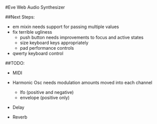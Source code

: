 #Eve Web Audio Synthesizer

##Next Steps:
* em mixin needs support for passing multiple values
* fix terrible ugliness
  * push button needs improvements to focus and active states
  * size keyboard keys appropriately
  * pad performance controls
* qwerty keyboard control


##TODO:
* MIDI

* Harmonic Osc needs modulation amounts moved into each channel
  * lfo (positive and negative)
  * envelope (positive only)

* Delay

* Reverb
